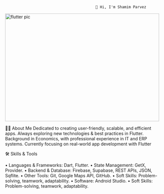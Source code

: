 						                     👋 Hi, I'm Shamim Parvez

<img width="500" height="350" alt="flutter pic" src="https://github.com/user-attachments/assets/64eca134-dd2b-4268-babe-d23d25c5d3d5" />

🧑‍💻 About Me
 Dedicated to creating user-friendly, scalable, and efficient apps. Always exploring new technologies & best practices in Flutter. Background in Economics, with professional     experience in IT and ERP systems. Currently focusing on real-world app development with Flutter

🛠️ Skills & Tools

•	Languages & Frameworks: Dart, Flutter.
•	State Management: GetX, Provider.
•	Backend & Database: Firebase, Supabase, REST APIs, JSON, Sqflite.
•	Other Tools: Git, Google Maps API, GitHub.
•	Soft Skills: Problem-solving, teamwork, adaptability.
•	Software: Android Studio.
•	Soft Skills: Problem-solving, teamwork, adaptability.

